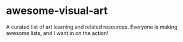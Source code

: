 # awesome-visual-art
A curated list of art learning and related resources. Everyone is making awesome lists, and I want in on the action!
